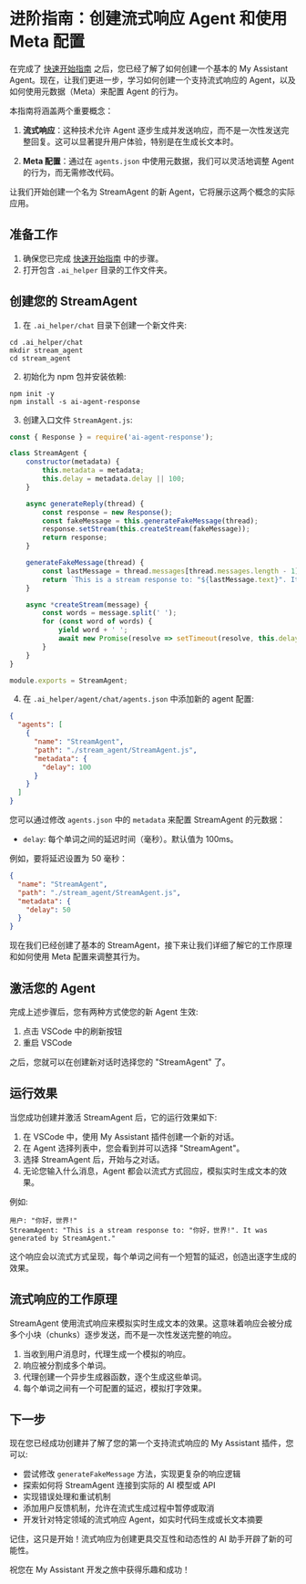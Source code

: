 # 进阶指南：创建流式响应 Agent 和使用 Meta 配置

在完成了 [快速开始指南](doc/chat/QuickStart.md) 之后，您已经了解了如何创建一个基本的 My Assistant Agent。现在，让我们更进一步，学习如何创建一个支持流式响应的 Agent，以及如何使用元数据（Meta）来配置 Agent 的行为。

本指南将涵盖两个重要概念：

1. **流式响应**：这种技术允许 Agent 逐步生成并发送响应，而不是一次性发送完整回复。这可以显著提升用户体验，特别是在生成长文本时。

2. **Meta 配置**：通过在 `agents.json` 中使用元数据，我们可以灵活地调整 Agent 的行为，而无需修改代码。

让我们开始创建一个名为 StreamAgent 的新 Agent，它将展示这两个概念的实际应用。

## 准备工作

1. 确保您已完成 [快速开始指南](doc/chat/QuickStart.md) 中的步骤。
2. 打开包含 `.ai_helper` 目录的工作文件夹。

## 创建您的 StreamAgent

1. 在 `.ai_helper/chat` 目录下创建一个新文件夹:

```shell
cd .ai_helper/chat
mkdir stream_agent
cd stream_agent
```

2. 初始化为 npm 包并安装依赖:

```shell
npm init -y
npm install -s ai-agent-response
```

3. 创建入口文件 `StreamAgent.js`:

```javascript
const { Response } = require('ai-agent-response');

class StreamAgent {
    constructor(metadata) {
        this.metadata = metadata;
        this.delay = metadata.delay || 100;
    }

    async generateReply(thread) {
        const response = new Response();
        const fakeMessage = this.generateFakeMessage(thread);
        response.setStream(this.createStream(fakeMessage));
        return response;
    }

    generateFakeMessage(thread) {
        const lastMessage = thread.messages[thread.messages.length - 1];
        return `This is a stream response to: "${lastMessage.text}". It was generated by StreamAgent.`;
    }

    async *createStream(message) {
        const words = message.split(' ');
        for (const word of words) {
            yield word + ' ';
            await new Promise(resolve => setTimeout(resolve, this.delay));
        }
    }
}

module.exports = StreamAgent;
```

4. 在 `.ai_helper/agent/chat/agents.json` 中添加新的 agent 配置:

```json
{
  "agents": [
    {
      "name": "StreamAgent",
      "path": "./stream_agent/StreamAgent.js",
      "metadata": {
        "delay": 100
      }
    }
  ]
}
```

您可以通过修改 `agents.json` 中的 `metadata` 来配置 StreamAgent 的元数据：

- `delay`: 每个单词之间的延迟时间（毫秒）。默认值为 100ms。

例如，要将延迟设置为 50 毫秒：

```json
{
  "name": "StreamAgent",
  "path": "./stream_agent/StreamAgent.js",
  "metadata": {
    "delay": 50
  }
}
```

现在我们已经创建了基本的 StreamAgent，接下来让我们详细了解它的工作原理和如何使用 Meta 配置来调整其行为。

## 激活您的 Agent

完成上述步骤后，您有两种方式使您的新 Agent 生效:

1. 点击 VSCode 中的刷新按钮
2. 重启 VSCode

之后，您就可以在创建新对话时选择您的 "StreamAgent" 了。

## 运行效果

当您成功创建并激活 StreamAgent 后，它的运行效果如下:

1. 在 VSCode 中，使用 My Assistant 插件创建一个新的对话。
2. 在 Agent 选择列表中，您会看到并可以选择 "StreamAgent"。
3. 选择 StreamAgent 后，开始与之对话。
4. 无论您输入什么消息，Agent 都会以流式方式回应，模拟实时生成文本的效果。

例如:

```
用户: "你好，世界!"
StreamAgent: "This is a stream response to: "你好，世界!". It was generated by StreamAgent."
```

这个响应会以流式方式呈现，每个单词之间有一个短暂的延迟，创造出逐字生成的效果。

## 流式响应的工作原理

StreamAgent 使用流式响应来模拟实时生成文本的效果。这意味着响应会被分成多个小块（chunks）逐步发送，而不是一次性发送完整的响应。

1. 当收到用户消息时，代理生成一个模拟的响应。
2. 响应被分割成多个单词。
3. 代理创建一个异步生成器函数，逐个生成这些单词。
4. 每个单词之间有一个可配置的延迟，模拟打字效果。

## 下一步

现在您已经成功创建并了解了您的第一个支持流式响应的 My Assistant 插件，您可以:

- 尝试修改 `generateFakeMessage` 方法，实现更复杂的响应逻辑
- 探索如何将 StreamAgent 连接到实际的 AI 模型或 API
- 实现错误处理和重试机制
- 添加用户反馈机制，允许在流式生成过程中暂停或取消
- 开发针对特定领域的流式响应 Agent，如实时代码生成或长文本摘要

记住，这只是开始！流式响应为创建更具交互性和动态性的 AI 助手开辟了新的可能性。

祝您在 My Assistant 开发之旅中获得乐趣和成功！